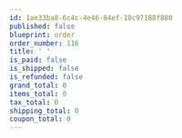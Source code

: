 ```yaml
---
id: 1ae33ba8-6c4c-4e46-84ef-10c97188f880
published: false
blueprint: order
order_number: 116
title: ' '
is_paid: false
is_shipped: false
is_refunded: false
grand_total: 0
items_total: 0
tax_total: 0
shipping_total: 0
coupon_total: 0
---
```

